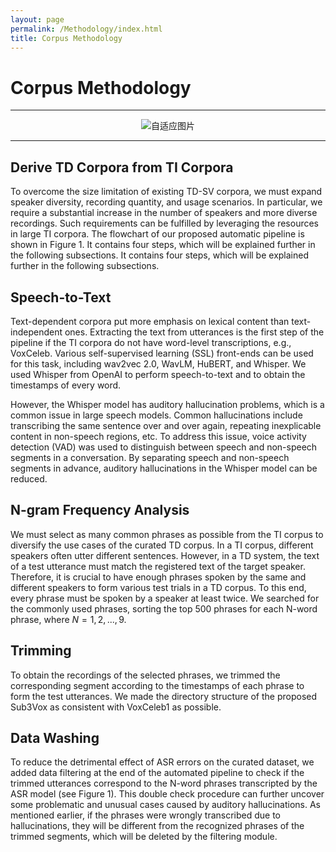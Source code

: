 ```yaml
---
layout: page
permalink: /Methodology/index.html
title: Corpus Methodology
---
```


<html lang="en">
<head>
<meta charset="UTF-8">
<meta name="viewport" content="width=device-width, initial-scale=1.0">
<title>自适应图片</title>
<style>
  .center {
    text-align: center;
  }
  .responsive-img {
    max-width: 100%;
    height: auto;
  }
</style>
</head>
<body>
<div class="center">
</div>
</body>
</html>

# Corpus Methodology

---

<center>
<img src="https://slash1028.github.io/Image/Figure1.png" class="responsive-img" alt="自适应图片">
<br>
</center>

---

## Derive TD Corpora from TI Corpora

To overcome the size limitation of existing TD-SV corpora, we must expand speaker diversity, recording quantity, and usage scenarios. In particular, we require a substantial increase in the number of speakers and more diverse recordings. Such requirements can be fulfilled by leveraging the resources in large TI corpora. The flowchart of our proposed automatic pipeline is shown in Figure 1. It contains four steps, which will be explained further in the following subsections. It contains four steps, which will be explained further in the following subsections.

## Speech-to-Text

Text-dependent corpora put more emphasis on lexical content than text-independent ones. Extracting the text from utterances is the first step of the pipeline if the TI corpora do not have word-level transcriptions, e.g., VoxCeleb. Various self-supervised learning (SSL) front-ends can be used for this task, including wav2vec 2.0, WavLM, HuBERT, and Whisper. We used Whisper from OpenAI to perform speech-to-text and to obtain the timestamps of every word.

However, the Whisper model has auditory hallucination problems, which is a common issue in large speech models. Common hallucinations include transcribing the same sentence over and over again, repeating inexplicable content in non-speech regions, etc. To address this issue, voice activity detection (VAD) was used to distinguish between speech and non-speech segments in a conversation. By separating speech and non-speech segments in advance, auditory hallucinations in the Whisper model can be reduced.


## N-gram Frequency Analysis

We must select as many common phrases as possible from the TI corpus to diversify the use cases of the curated TD corpus. In a TI corpus, different speakers often utter different sentences. However, in a TD system, the text of a test utterance must match the registered text of the target speaker. Therefore, it is crucial to have enough phrases spoken by the same and different speakers to form various test trials in a TD corpus. To this end, every phrase must be spoken by a speaker at least twice. We searched for the commonly used phrases, sorting the top 500 phrases for each N-word phrase, where $N=1,2,...,9$.

##  Trimming

To obtain the recordings of the selected phrases, we trimmed the corresponding segment according to the timestamps of each phrase to form the test utterances. We made the directory structure of the proposed Sub3Vox as consistent with VoxCeleb1 as possible. 

##  Data Washing

To reduce the detrimental effect of ASR errors on the curated dataset, we added data filtering at the end of the automated pipeline to check if the trimmed utterances correspond to the N-word phrases transcripted by the ASR model (see Figure 1). This double check procedure can further uncover some problematic and unusual cases caused by auditory hallucinations. As mentioned earlier, if the phrases were wrongly transcribed due to hallucinations, they will be different from the recognized phrases of the trimmed segments, which will be deleted by the filtering module. 


